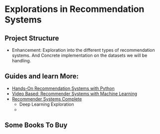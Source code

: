# Explorations in Recommendation Systems



## Project Structure

- Enhancement: Exploration into the different types of recommendation systems. And Concrete implementation on the datasets we will be handling.


## Guides and learn More:

- [Hands-On Recommendation Systems with Python](https://subscription.packtpub.com/book/data/9781788993753/1/ch01lvl1sec04/types-of-recommender-systems)
- [Video Based: Recommender Systems with Machine Learning](https://subscription.packtpub.com/video/data/9781837631667/p3/video3_1/section-overview)
- [Recommender Systems Complete](https://subscription.packtpub.com/video/programming/9781837632039)
  - Deep Learning Exploration
  - 



## Some Books To Buy







